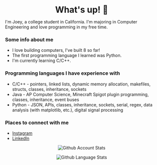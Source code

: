 <h1 style="margin: auto; text-align: center;"> What's up! 👋 </h1>

I'm Joey, a college student in California. I'm majoring in Computer Engineering and love programming in my free time.

### Some info about me
- I love building computers, I've built 8 so far!
- The first programming language I learned was Python.
- I'm currently learning C/C++.


### Programming languages I have experience with
- C/C++ - pointers, linked lists, dynamic memory allocation, makefiles, structs, classes, inheritance, sockets
- Java - AP Computer Science, Minecraft Spigot plugin programming, classes, inheritance, event buses
- Python - JSON, APIs, classes, inheritance, sockets, serial, regex, data analysis (with matplotlib, etc.), digital signal processing

### Places to connect with me
- [Instagram][instagram]
- [LinkedIn][linkedin]

<p align="center">
   <img src="https://github-readme-stats.vercel.app/api?username=joeybalardeta&show_icons=true&theme=dark" alt="Github Account Stats"/>
</p>

<p align="center">
   <img src="https://github-readme-stats.vercel.app/api/top-langs/?username=joeybalardeta&layout=compact&theme=dark" alt="Github Language Stats"/>
</p>

[instagram]: https://www.instagram.com/joeybalardeta/
[linkedin]: https://www.linkedin.com/in/joseph-balardeta-78a501187/
